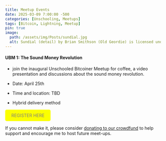 ```yaml
---
title: Meetup Events
date: 2025-03-09 7:00:00 -500
categories: [Unschooling, Meetups]
tags: [Bitcoin, Lightning, Meetup]
pin: true
image:
  path: /assets/img/Posts/sundial.jpg
  alt: Sundial (detail) by Brian Smithson (Old Geordie) is licensed under CC BY-NC 2.0. To view a copy of this license, visit https://creativecommons.org/licenses/by-nc/2.0/?ref=openverse.
---
```


#### UBM 1: The Sound Money Revolution

- join the inaugural Unschooled Bitcoiner Meetup for coffee, a video presentation and discussions about the sound money revolution.

- Date: April 25th
- Time and location: TBD
- Hybrid delivery method

<a href= "https://btcpay.theunschooled.net/apps/3yScj15BnqDJybRiXTBAUVEHdPcY/pos" target="_blank" style="display: inline-block; padding: 10px 20px; background-color:rgb(251, 255, 0); color: grey; text-decoration: none; border-radius: 5px;">
    REGISTER HERE
</a>

If you cannot make it, please consider [donating to our crowdfund](/posts/Supporting-an-Unschooled-Future/) to help support and encourage me to host future meet-ups. 